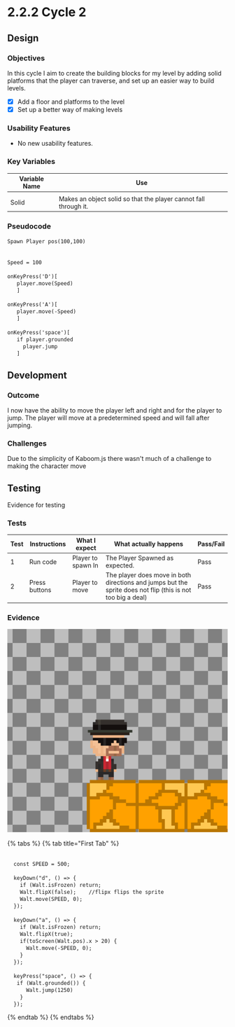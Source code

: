 # 2.2.2 Cycle 2

## Design

### Objectives

In this cycle I aim to create the building blocks for my level by adding solid platforms that the player can traverse, and set up an easier way to build levels.

* [x] Add a floor and platforms to the level
* [x] Set up a better way of making levels&#x20;

### Usability Features

* No new usability features.

### Key Variables

| Variable Name | Use                                                              |
| ------------- | ---------------------------------------------------------------- |
|               |                                                                  |
| Solid         | Makes an object solid so that the player cannot fall through it. |

### Pseudocode

```
Spawn Player pos(100,100)


Speed = 100

onKeyPress('D')[
   player.move(Speed)
   ]
   
onKeyPress('A')[
   player.move(-Speed)
   ]
   
onKeyPress('space')[
   if player.grounded 
     player.jump
   ]
```

## Development

### Outcome

I now have the ability to move the player left and right and for the player to jump. The player will move at a predetermined speed and will fall after jumping.

### Challenges

Due to the simplicity of Kaboom.js there wasn't much of a challenge to making the character move

## Testing

Evidence for testing

### Tests

| Test | Instructions  | What I expect       | What actually happens                                                                                        | Pass/Fail |
| ---- | ------------- | ------------------- | ------------------------------------------------------------------------------------------------------------ | --------- |
| 1    | Run code      | Player to spawn In  | The Player Spawned as expected.                                                                              | Pass      |
| 2    | Press buttons | Player to move      | The player does move in both directions and jumps but the sprite  does not flip (this is not too big a deal) | Pass      |

### Evidence

![](<../.gitbook/assets/image (6).png>)

{% tabs %}
{% tab title="First Tab" %}
```

  const SPEED = 500;

  keyDown("d", () => {
    if (Walt.isFrozen) return;
    Walt.flipX(false);    //flipx flips the sprite
    Walt.move(SPEED, 0);
  });
  
  keyDown("a", () => {
    if (Walt.isFrozen) return;
    Walt.flipX(true);
    if(toScreen(Walt.pos).x > 20) {
      Walt.move(-SPEED, 0);
    }
  });

  keyPress("space", () => {
   if (Walt.grounded()) {
      Walt.jump(1250)
    }
  });
```
{% endtab %}
{% endtabs %}
